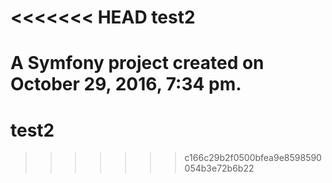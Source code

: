 <<<<<<< HEAD
test2
=====

A Symfony project created on October 29, 2016, 7:34 pm.
=======
# test2
>>>>>>> c166c29b2f0500bfea9e8598590054b3e72b6b22
